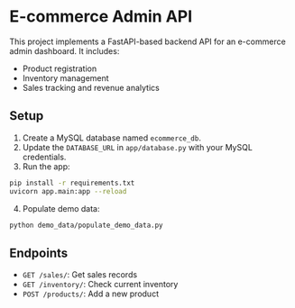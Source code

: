 # E-commerce Admin API

This project implements a FastAPI-based backend API for an e-commerce admin dashboard. It includes:

- Product registration
- Inventory management
- Sales tracking and revenue analytics

## Setup

1. Create a MySQL database named `ecommerce_db`.
2. Update the `DATABASE_URL` in `app/database.py` with your MySQL credentials.
3. Run the app:

```bash
pip install -r requirements.txt
uvicorn app.main:app --reload
```

4. Populate demo data:

```bash
python demo_data/populate_demo_data.py
```

## Endpoints

- `GET /sales/`: Get sales records
- `GET /inventory/`: Check current inventory
- `POST /products/`: Add a new product



<!-- alembic init alembic     -->

<!-- alembic revision --autogenerate -m "Initial migration" -->

<!-- alembic upgrade head   -->